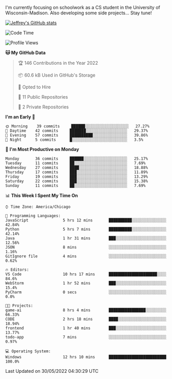 

I'm currently focusing on schoolwork as a CS student in the University of Wisconsin-Madison.
Also developing some side projects...
Stay tune!

<!-- [![wakatime](https://wakatime.com/badge/user/99a12255-d5fa-4530-a56f-b1f6efe8669d.svg?style=for-the-badge)](https://wakatime.com/@99a12255-d5fa-4530-a56f-b1f6efe8669d) -->

[![Jeffrey's GitHub stats](https://github-readme-stats.vercel.app/api?username=slijeff&count_private=true&show_icons=true)](https://github.com/anuraghazra/github-readme-stats)

<!-- [![Jeffrey's wakatime stats](https://github-readme-stats.vercel.app/api/wakatime?username=slijeff&custom_title=Coding+Time+Last+Week)](https://github.com/slijeff/github-readme-stats) -->

<!-- [![Top Langs](https://github-readme-stats.vercel.app/api/top-langs/?username=slijeff&count_private=true&langs_count=8&hide=javascript&custom_title=Repo+Languages)](https://github.com/anuraghazra/github-readme-stats) -->

<!--START_SECTION:waka-->
![Code Time](http://img.shields.io/badge/Code%20Time-60%20hrs%205%20mins-blue)

![Profile Views](http://img.shields.io/badge/Profile%20Views-0-blue)

**🐱 My GitHub Data** 

> 🏆 146 Contributions in the Year 2022
 > 
> 📦 60.6 kB Used in GitHub's Storage 
 > 
> 💼 Opted to Hire
 > 
> 📜 11 Public Repositories 
 > 
> 🔑 2 Private Repositories  
 > 
**I'm an Early 🐤** 

```text
🌞 Morning    39 commits     ██████░░░░░░░░░░░░░░░░░░░   27.27% 
🌆 Daytime    42 commits     ███████░░░░░░░░░░░░░░░░░░   29.37% 
🌃 Evening    57 commits     ██████████░░░░░░░░░░░░░░░   39.86% 
🌙 Night      5 commits      █░░░░░░░░░░░░░░░░░░░░░░░░   3.5%

```
📅 **I'm Most Productive on Monday** 

```text
Monday       36 commits     ██████░░░░░░░░░░░░░░░░░░░   25.17% 
Tuesday      11 commits     ██░░░░░░░░░░░░░░░░░░░░░░░   7.69% 
Wednesday    27 commits     ████░░░░░░░░░░░░░░░░░░░░░   18.88% 
Thursday     17 commits     ███░░░░░░░░░░░░░░░░░░░░░░   11.89% 
Friday       19 commits     ███░░░░░░░░░░░░░░░░░░░░░░   13.29% 
Saturday     22 commits     ███░░░░░░░░░░░░░░░░░░░░░░   15.38% 
Sunday       11 commits     ██░░░░░░░░░░░░░░░░░░░░░░░   7.69%

```


📊 **This Week I Spent My Time On** 

```text
⌚︎ Time Zone: America/Chicago

💬 Programming Languages: 
JavaScript               5 hrs 12 mins       ██████████░░░░░░░░░░░░░░░   42.84% 
Python                   5 hrs 7 mins        ██████████░░░░░░░░░░░░░░░   42.14% 
Java                     1 hr 31 mins        ███░░░░░░░░░░░░░░░░░░░░░░   12.56% 
JSON                     8 mins              ░░░░░░░░░░░░░░░░░░░░░░░░░   1.16% 
GitIgnore file           4 mins              ░░░░░░░░░░░░░░░░░░░░░░░░░   0.62%

🔥 Editors: 
VS Code                  10 hrs 17 mins      █████████████████████░░░░   84.6% 
WebStorm                 1 hr 52 mins        ███░░░░░░░░░░░░░░░░░░░░░░   15.4% 
PyCharm                  0 secs              ░░░░░░░░░░░░░░░░░░░░░░░░░   0.0%

🐱‍💻 Projects: 
game-ai                  8 hrs 4 mins        ████████████████░░░░░░░░░   66.33% 
CODE                     2 hrs 18 mins       ████░░░░░░░░░░░░░░░░░░░░░   18.94% 
frontend                 1 hr 40 mins        ███░░░░░░░░░░░░░░░░░░░░░░   13.77% 
todo-app                 7 mins              ░░░░░░░░░░░░░░░░░░░░░░░░░   0.97%

💻 Operating System: 
Windows                  12 hrs 10 mins      █████████████████████████   100.0%

```


 Last Updated on 30/05/2022 04:30:29 UTC
<!--END_SECTION:waka-->
